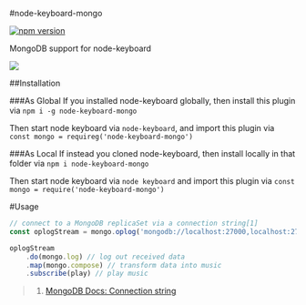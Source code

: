 #node-keyboard-mongo

[![npm version](https://badge.fury.io/js/.svg)](https://badge.fury.io/js/) 

MongoDB support for node-keyboard

![](https://media.giphy.com/media/WwDOdoeXruPGE/giphy.gif)

##Installation

###As Global
If you installed node-keyboard globally, then install this plugin via `npm i -g node-keyboard-mongo`

Then start node keyboard via `node-keyboard`, and import this plugin via `const mongo = requireg('node-keyboard-mongo')`

###As Local
If instead you cloned node-keyboard, then install locally in that folder via `npm i node-keyboard-mongo`

Then start node keyboard via `node keyboard` and import this plugin via `const mongo = require('node-keyboard-mongo')`

#Usage

```javascript
// connect to a MongoDB replicaSet via a connection string[1]
const oplogStream = mongo.oplog('mongodb://localhost:27000,localhost:27010/?replicaSet=myReplicaSet')

oplogStream
    .do(mongo.log) // log out received data
    .map(mongo.compose) // transform data into music
    .subscribe(play) // play music
```

> 1. [MongoDB Docs: Connection string](https://docs.mongodb.com/manual/reference/connection-string/)
